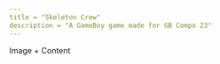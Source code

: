 ```yaml
---
title = "Skeleton Crew"
description = "A GameBoy game made for GB Compo 23"
---
```


Image + Content